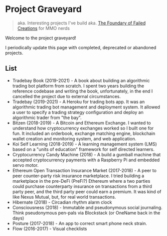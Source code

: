 # Project Graveyard
> aka. Interesting projects I've build
> aka. [The Foundary of Failed Creations](https://wiki.guildwars.com/wiki/The_Foundry_of_Failed_Creations) for MMO nerds

Welcome to the project graveyard! 

I periodically update this page with completed, deprecated or abandoned projects. 

## List
* Tradebay Book (2019-2021) - A book about building an algorithmic trading bot platform from scratch. I spent two years building the reference codebase and writing the book, unfortunately, in the end I cancelled the project due to external circumstances.
* Tradebay (2019-2021) - A Heroku for trading bots app. It was an algorithmic trading bot management and deployment system. It allowed a user to specify a trading strategy configuration and deploy an algorithmic trader from "the bay".
* Bitzen (2018-2019) -  A Bitcoin and Ethereum Exchange. I wanted to understand how cryptocurrency exchanges worked so I built one for fun. It included an orderbook, exchange matching engine, blockchain wallet creation and monitoring system, and web application.
* Koi Self Learning (2018-2019) - A learning management system (LMS) based on a "units of education" framework for self directed learners. 
* Cryptocurrency Candy Machine (2018) -  A build a gumball machine that accepted cryptocurrency payments with a Raspberry Pi and embedded servo motor.
* Ethereum Open Transaction Insurance Market (2017-2018) - A peer to peer counter-party risk insurance marketplace. I tried building a marketplace in the pre-DeFi (PreFi?) Ethereum where a two parties could purchase counterparty insurance on transactions from a third party peer, and the third party peer could earn a premium. It was kind of like Nexus Mutual, but, for real world transactions.
* Hibernate (2018) - Circadian rhythm alarm clock
* Consciousness (2018) - Immutable and pseudonymous social journaling. Think pseudonymous pen-pals via Blockstack (or OneName back in the days)
* Posture (2017-2018) - An app to correct smart phone neck strain. 
* Flow (2016-2017) - Visual checklists 
